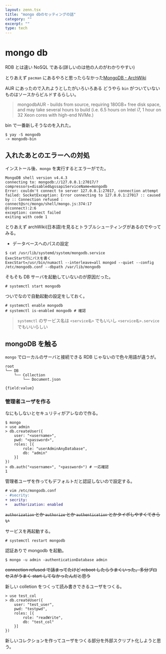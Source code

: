 ```yaml
---
layout: zenn.tsx
title: "mongo dbのセッティングの話"
category: ""
excerpt: ""
type: tech
---
```


# mongo db

RDB とは違い NoSQL である(詳しいのは他の人のがわかりやすい)

とりあえず `pacman` にあるやろと思ったらなかった[MongoDB - ArchWiki](https://wiki.archlinux.org/index.php/MongoDB)

AUR にあったので入れようとしたがいろいろある
どうやら `bin` がついていないものはソースからビルドするらしい。

> mongodbAUR - builds from source, requiring 180GB+ free disk space, and may take several hours to build (i.e. 6.5 hours on Intel i7, 1 hour on 32 Xeon cores with high-end NVMe.)

bin で一番新しそうなのを入れた。

```console
$ yay -S mongodb
-> mongodb-bin
```

## 入れたあとのエラーへの対処

インストール後、`mongo` を実行するとエラーがでた。

```log
MongoDB shell version v4.4.3
connecting to: mongodb://127.0.0.1:27017/?compressors=disabled&gssapiServiceName=mongodb
Error: couldn't connect to server 127.0.0.1:27017, connection attempt failed: SocketException: Error connecting to 127.0.0.1:27017 :: caused by :: Connection refused :
connect@src/mongo/shell/mongo.js:374:17
@(connect):2:6
exception: connect failed
exiting with code 1
```

とりあえず archWiki(日本語)を見るとトラブルシューティングがあるのでやってみる。

- データベースへのパスの設定

```console
$ cat /usr/lib/systemd/system/mongodb.service
ExecStart行にパスを書く
ExecStart=/usr/bin/numactl --interleave=all mongod --quiet --config /etc/mongodb.conf --dbpath /var/lib/mongodb
```

そもそも DB サーバを起動していないのが原因だった。

```console
# systemctl start mongodb
```

ついでなので自動起動の設定をしておく。

```console
# systemctl enable mongodb
# systemctl is-enabled mongodb # 確認
```

> `systemctl` のサービス名は `<service名>` でもいいし `<service名>.service` でもいいらしい

## mongoDB を触る

`mongo` でローカルのサーバと接続できる
RDB じゃないので色々用語が違うが。

```
root
└── DB
    └── Collection
        └── Document.json

{field:value}
```

### 管理者ユーザを作る

なにもしないとセキュリティがアレなので作る。

```console
$ mongo
> use admin
> db.createUser({
    user: "<username>",
    pwd: "<password>",
    roles: [{
        role: "userAdminAnyDatabase",
        db: "admin"
    }]
})
> db.auth("<username>", "<password>") # 一応確認
1
```

管理者ユーザを作ってもデフォルトだと認証しないので設定する。

```diff
# vim /etc/mongodb.conf
- #secrity:
+ secrity:
+   authorization: enabled
```

~~`authorization` とか `authorize` とか `authentication` とかタイポしやすくてきらい~~

サービスを再起動する。

```console
# systemctl restart mongodb
```

認証ありで mongodb を起動。

```console
$ mongo -u admin -authenticationDatabase admin
```

~~connection refused で詰まってたけど reboot したらうまくいった。多分プロセスがうまく start してなかったんだと思う~~

新しい colletion をつくって読み書きできるユーザをつくる。

```console
> use test_col
> db.createUser({
    user: "test_user",
    pwd: "testpwd",
    roles: [{
        role: "readWrite",
        db: "test_col"
    }]
})
```

新しいコレクションを作ってユーザをつくる部分を外部スクリプト化しようと思う。
